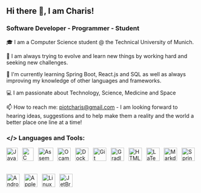   ## Hi there 👋, I am Charis!
  ### Software Developer - Programmer - Student

🎓 I am a Computer Science student @ the Technical University of Munich. 

🔭 I am always trying to evolve and learn new things by working hard and seeking new challenges.

🌱 I'm currently learning Spring Boot, React.js and SQL as well as always improving my knowledge of other languages and frameworks.

💻 I am passionate about Technology, Science, Medicine and Space

📫 How to reach me: piotcharis@gmail.com - I am looking forward to hearing ideas, suggestions and to help make them a reality and the world a better place one line at a time!

### </> Languages and Tools:

<a href="https://www.java.com/en/"><img src="https://user-images.githubusercontent.com/79626497/189351129-c95e19fc-68c8-480c-8b9b-76091299ed45.png" alt="Java" style="width:30px;height:35px;"></a>
&nbsp;
<a href="https://www.cprogramming.com/"><img src="https://user-images.githubusercontent.com/79626497/189351660-35d2acec-dade-4ea4-802b-750843c30f11.png" alt="C" style="width:30px;height:35px;"></a>
&nbsp;
<a href="https://www.intel.com/content/www/us/en/developer/articles/technical/intel-sdm.html/"><img src="https://user-images.githubusercontent.com/79626497/189353214-f5308df0-abb6-4ccf-8643-ba8cfbc05b9c.png" alt="Assembly" style="width:40px;height:35px;"></a>
&nbsp;
<a href="https://ocaml.org/"><img src="https://user-images.githubusercontent.com/79626497/189353441-10a738f5-917b-4584-aa73-24521208351d.png" alt="Ocaml" style="width:35px;height:35px;"></a>
&nbsp;
<a href="https://www.docker.com/"><img src="https://cdn.jsdelivr.net/gh/devicons/devicon/icons/docker/docker-original.svg" alt="Docker" style="width:35px;height:35px;"></a>
&nbsp;
<a href="https://git-scm.com/"><img src="https://cdn.jsdelivr.net/gh/devicons/devicon/icons/git/git-original.svg" alt="Git" style="width:35px;height:35px;"></a>
&nbsp;
<a href="https://gradle.org/"><img src="https://cdn.jsdelivr.net/gh/devicons/devicon/icons/gradle/gradle-plain.svg" alt="Gradle" style="width:35px;height:35px;"></a>
&nbsp;
<a href="https://html.com/"><img src="https://cdn.jsdelivr.net/gh/devicons/devicon/icons/html5/html5-original.svg" alt="HTML" style="width:35px;height:35px;"></a>
&nbsp;
<a href="https://www.latex-project.org/"><img src="https://cdn.jsdelivr.net/gh/devicons/devicon/icons/latex/latex-original.svg" alt="LaTeX" style="width:35px;height:35px;"></a>
&nbsp;
<a href="https://www.markdownguide.org/"><img src="https://cdn.jsdelivr.net/gh/devicons/devicon/icons/markdown/markdown-original.svg" alt="Markdown" style="width:35px;height:35px;"></a>
&nbsp;
<a href="https://spring.io/"><img src="https://cdn.jsdelivr.net/gh/devicons/devicon/icons/spring/spring-original.svg" alt="Spring" style="width:35px;height:35px;"></a>
&nbsp;

<a href="https://www.android.com/"><img src="https://cdn.jsdelivr.net/gh/devicons/devicon/icons/android/android-plain.svg" alt="Android" style="width:35px;height:35px;"></a>
&nbsp;
<a href="https://www.apple.com/"><img src="https://cdn.jsdelivr.net/gh/devicons/devicon/icons/apple/apple-original.svg" alt="Apple" style="width:35px;height:35px;"></a>
&nbsp;
<a href="https://www.linux.org/"><img src="https://cdn.jsdelivr.net/gh/devicons/devicon/icons/linux/linux-original.svg" alt="Linux" style="width:35px;height:35px;"></a>
&nbsp;
<a href="https://www.jetbrains.com/"><img src="https://cdn.jsdelivr.net/gh/devicons/devicon/icons/jetbrains/jetbrains-original.svg" alt="JetBrains" style="width:35px;height:35px;"></a>
&nbsp;

